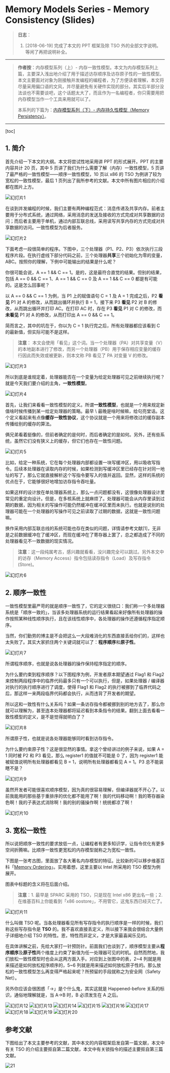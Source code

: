 # Memory Models Series - Memory Consistency (Slides)

> **日志**：
>
> 1. [2018-06-19] 完成了本文的 PPT 框架及除 TSO 外的全部文字说明。等闲了再把说明补全。

---

> **作者按**：内存模型系列（上）- 内存一致性模型。本文为内存模型系列上篇，主要深入浅出地介绍了用于描述访存顺序及访存原子性的一致性模型。本文主要面对对象为刚接触并发编程的编程者，为了方便读者理解，本文将尽量采用偏口语的文风，并尽量避免有关硬件实现的部分。其实后半部分没法谈也不需要谈吧，这个话题太大了，而且作为一名编程者，你只需要用把内存模型当作一个工具来用就可以了。
>
> 本系列的下篇为：[内存模型系列（下）- 内存持久性模型（Memory Persistency）](https://blog.csdn.net/maokelong95/article/details/81199226)。

---

[toc]

## 1. 简介

首先介绍一下本文的大纲。本文将尝试性地采用讲 PPT 的形式展开。PPT 的主要内容共计 20 页，其中 5 页讲了我们为什么需要了解（内存）一致性模型，5 页讲了最严格的一致性模型——顺序一致性模型，10 页以 x86 的 TSO 为例讲了较为宽松的一致性模型，最后 1 页列出了我所参考的文献。本文中所有图片相应的介绍都在图片上方。

![幻灯片1](https://img-blog.csdn.net/201806190124292?watermark/2/text/aHR0cHM6Ly9ibG9nLmNzZG4ubmV0L21hb2tlbG9uZzk1/font/5a6L5L2T/fontsize/400/fill/I0JBQkFCMA==/dissolve/70)

在谈到并发编程的时候，我们主要有两种编程范式：消息传递及共享内存。前者主要用于分布式系统，通过网络，采用消息的发送及接收的方式完成对共享数据的访问；而后者主要用于单机，通过内部互联总线，采用读写共享内存的方式完成对共享数据的访问。一致性模型为后者服务。

![幻灯片2](https://img-blog.csdn.net/20180619012441677?watermark/2/text/aHR0cHM6Ly9ibG9nLmNzZG4ubmV0L21hb2tlbG9uZzk1/font/5a6L5L2T/fontsize/400/fill/I0JBQkFCMA==/dissolve/70)

下面考虑一段很简单的程序。下图中，三个处理器（P1、P2、P3）依次执行三段程序片段。在执行虚线下部分代码之前，三个处理器**共享**三个初始化为零的变量，ABC。按照你的理解，下例中可能输出的结果是什么呢？

你很可能会说，A == 1 && C == 1。是的，这是最符合直觉的结果。但别的结果，包括 A == 0 && C == 1、A == 1 && C == 0 及 A == 1 && C == 0 都是有可能的。这是怎么回事呢？

以 A == 0 && C == 1 为例，当 P1 上的赋值语句 C = 1 及 A = 1 完成之后，P2 **看见** P1 对 A 的修改，从而跳出循环并执行 B = 1，接下来 P3 **看见** P2 对 B 的修改，从而跳出循环并打印 AC。在打印 AC 时，存在 P3 **看见** P1 对 C 的修改，而**未看见** P1 对 A 的修改，从而打印出 A == 0 && C == 1。

简而言之，其中的坑在于，你以为 C = 1 执行完之后，所有处理器都应该看到 C 的最新值，但实际可能不是这样。

> **注意**： 本文会使用「看见」这个词。当一个处理器（PA）对共享变量（V）的本地副本进行了修改，而另一个处理器（PB）用于保存相应变量的缓存行因此而失效或被更新，则本文称 PB 看见了 PA 对变量 V 的修改。

![幻灯片3](https://img-blog.csdn.net/20180619012508564?watermark/2/text/aHR0cHM6Ly9ibG9nLmNzZG4ubmV0L21hb2tlbG9uZzk1/font/5a6L5L2T/fontsize/400/fill/I0JBQkFCMA==/dissolve/70)

所以到底是谁规定着，处理器能否在一个变量为给定处理器可见之前继续执行呢？就是今天我们要介绍的主角，**一致性模型**。

![幻灯片4](https://img-blog.csdn.net/20180619012517416?watermark/2/text/aHR0cHM6Ly9ibG9nLmNzZG4ubmV0L21hb2tlbG9uZzk1/font/5a6L5L2T/fontsize/400/fill/I0JBQkFCMA==/dissolve/70)

首先，让我们来看看一致性模型的定义。所谓**一致性模型**，也就是一个用来规定新值啥时候传播到某一给定处理器的策略。最早 \ 最晚是啥时候嘛，给句亮堂话。这个定义看起来有点像**缓存一致性协议**，这个协议就是一个用来将修改过的缓存副本传播给别的缓存的算法。

俩兄弟看着挺像的，但前者确定的是何时，而后者确定的是如何。另外，还有些系统，虽然它们没有狭义上的缓存，但它们也存在一致性问题。

![幻灯片5](https://img-blog.csdn.net/20180619012534232?watermark/2/text/aHR0cHM6Ly9ibG9nLmNzZG4ubmV0L21hb2tlbG9uZzk1/font/5a6L5L2T/fontsize/400/fill/I0JBQkFCMA==/dissolve/70)

比如，给定一种系统，它在每个处理器内部都设置一块写缓冲区，用以吸收写指令。后续本处理器在读取内存的时候，如果检测到写缓冲区里已经存在针对同一地址的写了，那么它就直接解析这个写指令要写入的值并返回。显然，这样的系统的优点在于，它能够很好地增加访存指令吞吐量。

如果这样的设计放在单处理器系统上，那么一点问题都没有，这很像处理器设计里常见的重定向设计。但是，在多核系统上就麻烦了。处理器可能会从内存里读到过期的数据，因为相关的写操作可能仍然缓冲在缓冲区里而未执行。也就是说别的处理器可能在一个处理器的写操作可见之前读取了过期的数据，这就是一致性问题嘛。

换作采用内部互联总线的系统可能也存在类似的问题，详情请参考文献[1]，无非是之前数据缓冲在了缓冲区，而现在缓冲在了寄存器上罢了，总之都造成了不同的处理器看见不一致数据的现实情况。

> **注意**：这一段纯属考古，感兴趣就看看，没兴趣完全可以跳过。另外本文中的访存（Memory Access）指令包括读存指令（Load）及写存指令(Store)。

![幻灯片6](https://img-blog.csdn.net/20180619012547278?watermark/2/text/aHR0cHM6Ly9ibG9nLmNzZG4ubmV0L21hb2tlbG9uZzk1/font/5a6L5L2T/fontsize/400/fill/I0JBQkFCMA==/dissolve/70)

## 2. 顺序一致性

一致性模型里最严苛的就是顺序一致性了，它的定义很绕口：我们称一个多处理器系统是「顺序一致的」，当该多处理器系统的运行结果看起来好像所有处理器的操作按照某种线性顺序执行，且在该线性顺序中，各处理器的操作还遵循程序指定顺序。

当然，你们勤劳的博主是不会把这么一大段难消化的东西直接丢给你们的，这样也太失败了。其实大家抓住两个关键词就可以了：**程序顺序**和**原子性**。

![幻灯片7](https://img-blog.csdn.net/20180619012556535?watermark/2/text/aHR0cHM6Ly9ibG9nLmNzZG4ubmV0L21hb2tlbG9uZzk1/font/5a6L5L2T/fontsize/400/fill/I0JBQkFCMA==/dissolve/70)

所谓程序顺序，也就是说各处理器的操作保持程序指定的顺序。

为什么要约束到程序顺序？以下图程序为例，开发者原本期望通过 Flag1 和 Flag2 来控制两段程序中的临界代码最多只有一个可以执行，但是，如果处理器 / 编译器对执行的执行顺序进行了调度，使得 Flag1 和 Flag2 的执行被挪到了临界代码之后，那这样一来两段临界代码都会执行，从而违背了开发者的期望。

所以这和一致性有什么关系吗？如果一条访存指令都被挪到别的地方去了，那么你就可以理解为，甚至连本处理器都将延迟看到本条指令的结果。翻到上面去看看一致性模型的定义，是不是觉得就明白了？

![幻灯片8](https://img-blog.csdn.net/20180619012606784?watermark/2/text/aHR0cHM6Ly9ibG9nLmNzZG4ubmV0L21hb2tlbG9uZzk1/font/5a6L5L2T/fontsize/400/fill/I0JBQkFCMA==/dissolve/70)

所谓原子性，也就是说各处理器能够同时看到访存指令。

为什么要约束原子性？这是很显然的事情。拿这个曾经讲过的例子来说，如果 A = 1 同时被 P2 和 P3 看见，那么 register1 的值就不可能是 0 了，因为 register1 能被赋值说明所有处理器都看见 B = 1，说明所有处理器都看见 A = 1。P3 总不能装瞎不是？

![幻灯片9](https://img-blog.csdn.net/20180619012615235?watermark/2/text/aHR0cHM6Ly9ibG9nLmNzZG4ubmV0L21hb2tlbG9uZzk1/font/5a6L5L2T/fontsize/400/fill/I0JBQkFCMA==/dissolve/70)

虽然开发者可能很喜欢顺序模型，因为真的很容易理解，但编译器就不开心了。以前我能用的那些基于重排序的优化都不能用了啊！我的代码移动啊！我的寄存器染色啊！我的子表达式消除啊！我的别的骚操作啊！统统都凉了啊！

![幻灯片10](https://img-blog.csdn.net/20180619012624183?watermark/2/text/aHR0cHM6Ly9ibG9nLmNzZG4ubmV0L21hb2tlbG9uZzk1/font/5a6L5L2T/fontsize/400/fill/I0JBQkFCMA==/dissolve/70)

## 3. 宽松一致性

所以说把顺序一致性的要求放低一点，让编程者有更多知识学，让指令优化有更多空间折腾嘛。比顺序一致性更宽松的内存模型就称之为宽松一致性。

下图是一张考古图，里面放了各大著名内存模型的特征。比较新的可以移步维基百科「[Memory Ordering](https://en.wikipedia.org/wiki/Memory_ordering)」。实用着想，这里主要以 Intel 所采用的 TSO 模型为例展开。

图表中标题的含义将在后面介绍。

> **注意**：1. 最早是 SPARC 采用的 TSO，只是现在 Intel x86 更出名一些；2. 在维基百科上你能看到「x86 oostore」，不用管它，这鬼东西已经灭亡了。

![幻灯片11](https://img-blog.csdn.net/20180619012633544?watermark/2/text/aHR0cHM6Ly9ibG9nLmNzZG4ubmV0L21hb2tlbG9uZzk1/font/5a6L5L2T/fontsize/400/fill/I0JBQkFCMA==/dissolve/70)

什么叫做 TSO 呢。当各处理器看见所有写存指令的执行顺序是一样的时候，我们称这些写存指令是 **TSO** 的。我不喜欢直接丢定义，所以接下来我会很结合大量例子详细地介绍 TSO 的特性。恩，特性而非定义，才是大家最喜闻乐见的。

在具体讲解之前，先给大家打一针预防针。前面我们也谈到了，顺序模型主要从**程序顺序**及**原子性**两个维度上约束了新值为任一处理器可见的时机。自然而然地，我们放松一致性模型时也会从这两方面入手。对应到上张图中的表，2~4 列就是用来描述是如何放松程序顺序的，5~6 列就是用来描述如何放松原子性的。那么放松的一致性模型怎么再变得严格起来呢？所预留的手段就称之为安全网（Safety Net）。

另外你应该会很困惑「→」是个什么鬼，其实这就是 Happened-before 关系的标识，通俗地理解就是，当 A→B 时，B 必须发生在 A 之后。

![幻灯片12](https://img-blog.csdn.net/20180619012642311?watermark/2/text/aHR0cHM6Ly9ibG9nLmNzZG4ubmV0L21hb2tlbG9uZzk1/font/5a6L5L2T/fontsize/400/fill/I0JBQkFCMA==/dissolve/70)
![幻灯片13](https://img-blog.csdn.net/20180619012651880?watermark/2/text/aHR0cHM6Ly9ibG9nLmNzZG4ubmV0L21hb2tlbG9uZzk1/font/5a6L5L2T/fontsize/400/fill/I0JBQkFCMA==/dissolve/70)
![幻灯片14](https://img-blog.csdn.net/20180619012659842?watermark/2/text/aHR0cHM6Ly9ibG9nLmNzZG4ubmV0L21hb2tlbG9uZzk1/font/5a6L5L2T/fontsize/400/fill/I0JBQkFCMA==/dissolve/70)
![幻灯片15](https://img-blog.csdn.net/20180619012706892?watermark/2/text/aHR0cHM6Ly9ibG9nLmNzZG4ubmV0L21hb2tlbG9uZzk1/font/5a6L5L2T/fontsize/400/fill/I0JBQkFCMA==/dissolve/70)
![幻灯片16](https://img-blog.csdn.net/20180619012714796?watermark/2/text/aHR0cHM6Ly9ibG9nLmNzZG4ubmV0L21hb2tlbG9uZzk1/font/5a6L5L2T/fontsize/400/fill/I0JBQkFCMA==/dissolve/70)
![幻灯片17](https://img-blog.csdn.net/20180619012721403?watermark/2/text/aHR0cHM6Ly9ibG9nLmNzZG4ubmV0L21hb2tlbG9uZzk1/font/5a6L5L2T/fontsize/400/fill/I0JBQkFCMA==/dissolve/70)
![幻灯片18](https://img-blog.csdn.net/20180619012728274?watermark/2/text/aHR0cHM6Ly9ibG9nLmNzZG4ubmV0L21hb2tlbG9uZzk1/font/5a6L5L2T/fontsize/400/fill/I0JBQkFCMA==/dissolve/70)
![幻灯片19](https://img-blog.csdn.net/20180619012738496?watermark/2/text/aHR0cHM6Ly9ibG9nLmNzZG4ubmV0L21hb2tlbG9uZzk1/font/5a6L5L2T/fontsize/400/fill/I0JBQkFCMA==/dissolve/70)
![幻灯片20](https://img-blog.csdn.net/20180619012746179?watermark/2/text/aHR0cHM6Ly9ibG9nLmNzZG4ubmV0L21hb2tlbG9uZzk1/font/5a6L5L2T/fontsize/400/fill/I0JBQkFCMA==/dissolve/70)

## 参考文献

下图给出了本文主要参考的文献，其中本文的内容框架启发自第一篇文献，本文中有关 TSO 的介绍主要抠自第二篇文献，本文中有关锁指令的描述主要抠自第三篇文献。

![21](https://img-blog.csdn.net/20180619012757245?watermark/2/text/aHR0cHM6Ly9ibG9nLmNzZG4ubmV0L21hb2tlbG9uZzk1/font/5a6L5L2T/fontsize/400/fill/I0JBQkFCMA==/dissolve/70)
